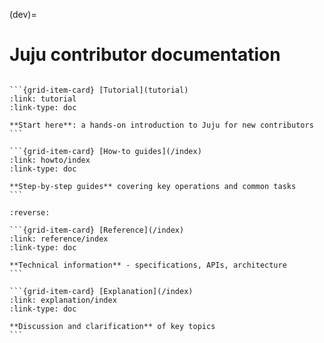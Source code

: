 (dev)=
# Juju contributor documentation

<!--
```{toctree}
:titlesonly:
:glob:
:maxdepth: 1
:hidden:

how-to/index.md
reference/index.md
unsorted/index.md
```
-->



````{grid} 1 1 2 2

```{grid-item-card} [Tutorial](tutorial)
:link: tutorial
:link-type: doc

**Start here**: a hands-on introduction to Juju for new contributors
```

```{grid-item-card} [How-to guides](/index)
:link: howto/index
:link-type: doc

**Step-by-step guides** covering key operations and common tasks
```

````

````{grid} 1 1 2 2
:reverse:

```{grid-item-card} [Reference](/index)
:link: reference/index
:link-type: doc

**Technical information** - specifications, APIs, architecture
```

```{grid-item-card} [Explanation](/index)
:link: explanation/index
:link-type: doc

**Discussion and clarification** of key topics
```

````




